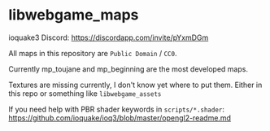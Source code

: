 # libwebgame_maps

ioquake3 Discord: https://discordapp.com/invite/pYxmDGm

All maps in this repository are `Public Domain` / `CC0`.

Currently mp_toujane and mp_beginning are the most developed maps.

Textures are missing currently, I don't know yet where to put them. Either in this repo or something like `libwebgame_assets`

If you need help with PBR shader keywords in `scripts/*.shader`: https://github.com/ioquake/ioq3/blob/master/opengl2-readme.md


